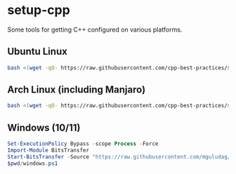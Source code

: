 # setup-cpp
Some tools for getting C++ configured on various platforms.

## Ubuntu Linux

```sh
bash <(wget -qO- https://raw.githubusercontent.com/cpp-best-practices/setup-cpp/main/ubuntu.sh)
```

## Arch Linux (including Manjaro)

```sh
bash <(wget -qO- https://raw.githubusercontent.com/cpp-best-practices/setup-cpp/main/arch-manjaro.sh)
```

## Windows (10/11)

```powershell
Set-ExecutionPolicy Bypass -scope Process -Force
Import-Module BitsTransfer
Start-BitsTransfer -Source "https://raw.githubusercontent.com/mguludag/setup-cpp/main/windows.ps1" -Destination $pwd/windows.ps1
$pwd/windows.ps1
```
